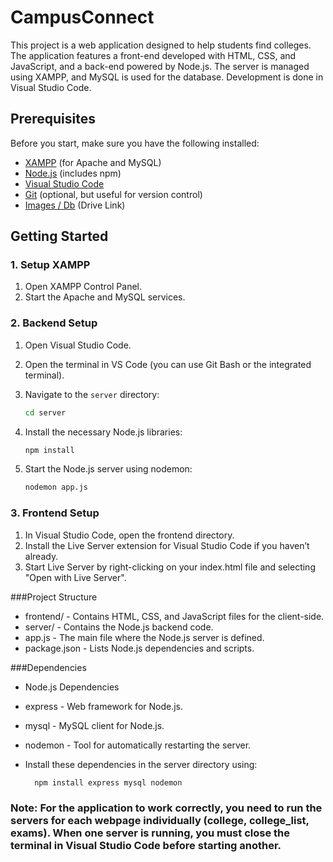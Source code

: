 # CampusConnect

This project is a web application designed to help students find colleges. The application features a front-end developed with HTML, CSS, and JavaScript, and a back-end powered by Node.js. The server is managed using XAMPP, and MySQL is used for the database. Development is done in Visual Studio Code.

## Prerequisites

Before you start, make sure you have the following installed:

- [XAMPP](https://www.apachefriends.org/index.html) (for Apache and MySQL)
- [Node.js](https://nodejs.org/) (includes npm)
- [Visual Studio Code](https://code.visualstudio.com/)
- [Git](https://git-scm.com/) (optional, but useful for version control)
- [Images / Db](https://drive.google.com/drive/folders/1eCqA_v5ACpylHsGKhYGwUVgRuTnUY8yq?usp=sharing) (Drive Link)

## Getting Started

### 1. Setup XAMPP

1. Open XAMPP Control Panel.
2. Start the Apache and MySQL services.

### 2. Backend Setup

1. Open Visual Studio Code.
2. Open the terminal in VS Code (you can use Git Bash or the integrated terminal).
3. Navigate to the `server` directory:

   ```bash
   cd server
4. Install the necessary Node.js libraries:
   
    ```bash
   npm install

5. Start the Node.js server using nodemon:
    ```bash
   nodemon app.js


### 3. Frontend Setup
1. In Visual Studio Code, open the frontend directory.
2. Install the Live Server extension for Visual Studio Code if you haven’t already.
3. Start Live Server by right-clicking on your index.html file and selecting "Open with Live Server".

###Project Structure
- frontend/ - Contains HTML, CSS, and JavaScript files for the client-side.
- server/ - Contains the Node.js backend code.
- app.js - The main file where the Node.js server is defined.
- package.json - Lists Node.js dependencies and scripts.

###Dependencies
- Node.js Dependencies
- express - Web framework for Node.js.
- mysql - MySQL client for Node.js.
- nodemon - Tool for automatically restarting the server.
- Install these dependencies in the server directory using:
  
    ```bash
      npm install express mysql nodemon

### Note: For the application to work correctly, you need to run the servers for each webpage individually (college, college_list, exams). When one server is running, you must close the terminal in Visual Studio Code before starting another.
